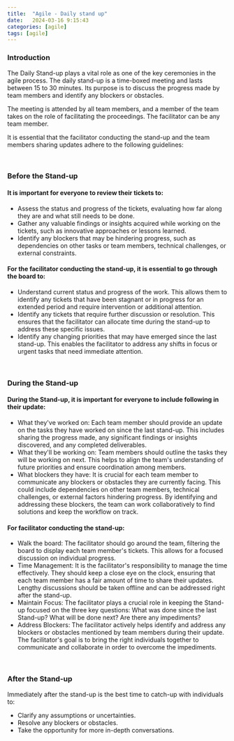 ```yaml
---
title:  "Agile - Daily stand up"
date:   2024-03-16 9:15:43
categories: [agile]
tags: [agile]	
---
```

<h3>Introduction</h3>
<p>
The Daily Stand-up plays a vital role as one of the key ceremonies in the agile process. The daily stand-up is a time-boxed meeting and lasts between 15 to 30 minutes. Its purpose is to discuss the progress made by team members and identify any blockers or obstacles.
</p>
<p>
The meeting is attended by all team members, and a member of the team takes on the role of facilitating the proceedings. The facilitator can be any team member.
</p>
<p>
It is essential that the facilitator conducting the stand-up and the team members sharing updates adhere to the following guidelines:
</p>

<br/>
<h3>Before the Stand-up</h3>
<h4>It is important for everyone to review their tickets to:</h4>
<p>
<ul>
<li>Assess the status and progress of the tickets, evaluating how far along they are and what still needs to be done.</li>
<li>Gather any valuable findings or insights acquired while working on the tickets, such as innovative approaches or lessons learned.</li>
<li>Identify any blockers that may be hindering progress, such as dependencies on other tasks or team members, technical challenges, or external constraints.</li>
</ul>
</p>
<h4>For the facilitator conducting the stand-up, it is essential to go through the board to:</h4>
<p>
<ul>
<li>Understand current status and progress of the work. This allows them to identify any tickets that have been stagnant or in progress for an extended period and require intervention or additional attention.</li>
<li>Identify any tickets that require further discussion or resolution. This ensures that the facilitator can allocate time during the stand-up to address these specific issues.</li>
<li>Identify any changing priorities that may have emerged since the last stand-up. This enables the facilitator to address any shifts in focus or urgent tasks that need immediate attention.</li>
</ul>
</p>
<br/>
<h3>During the Stand-up</h3>
<h4>During the Stand-up, it is important for everyone to include following in their update:</h4>
<p>
<ul>
<li>What they've worked on: Each team member should provide an update on the tasks they have worked on since the last stand-up. This includes sharing the progress made, any significant findings or insights discovered, and any completed deliverables.</li>
<li>What they'll be working on: Team members should outline the tasks they will be working on next. This helps to align the team's understanding of future priorities and ensure coordination among members.</li>
<li>What blockers they have: It is crucial for each team member to communicate any blockers or obstacles they are currently facing. This could include dependencies on other team members, technical challenges, or external factors hindering progress. By identifying and addressing these blockers, the team can work collaboratively to find solutions and keep the workflow on track.</li>
</ul>
</p>
<h4>For facilitator conducting the stand-up:</h4>
<p>
<ul>
<li>Walk the board: The facilitator should go around the team, filtering the board to display each team member's tickets. This allows for a focused discussion on individual progress.</li>
<li>Time Management: It is the facilitator's responsibility to manage the time effectively. They should keep a close eye on the clock, ensuring that each team member has a fair amount of time to share their updates. Lengthy discussions should be taken offline and can be addressed right after the stand-up.</li>
<li>Maintain Focus: The facilitator plays a crucial role in keeping the Stand-up focused on the three key questions: What was done since the last Stand-up? What will be done next? Are there any impediments?</li>
<li>Address Blockers: The facilitator actively helps identify and address any blockers or obstacles mentioned by team members during their update. The facilitator's goal is to bring the right individuals together to communicate and collaborate in order to overcome the impediments.</li>
</ul>
</p>
<br/>
<h3>After the Stand-up</h3>
<p>
Immediately after the stand-up is the best time to catch-up with individuals to:
<ul>
<li>Clarify any assumptions or uncertainties.</li>
<li>Resolve any blockers or obstacles.</li>
<li>Take the opportunity for more in-depth conversations.</li>
</ul>
</p>


